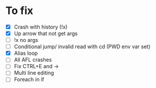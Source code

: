 # To fix
- [x] Crash with history (!x)
- [x] Up arrow that not get args
- [ ] !x no args
- [ ] Conditional jump/ invalid read with cd (PWD env var set)
- [x] Alias loop
- [ ] All AFL crashes
- [ ] Fix CTRL+E and ->
- [ ] Multi line editing
- [ ] Foreach in if
